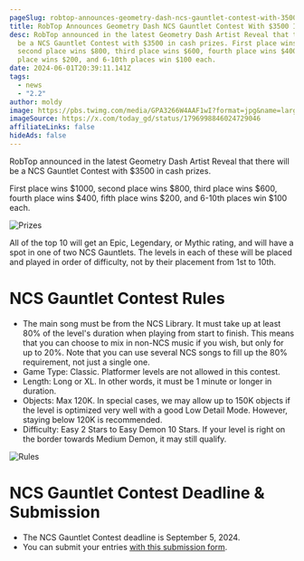 ```yaml
---
pageSlug: robtop-announces-geometry-dash-ncs-gauntlet-contest-with-3500-in-cash-prizes
title: RobTop Announces Geometry Dash NCS Gauntlet Contest With $3500 In Cash Prizes
desc: RobTop announced in the latest Geometry Dash Artist Reveal that there will
  be a NCS Gauntlet Contest with $3500 in cash prizes. First place wins $1000,
  second place wins $800, third place wins $600, fourth place wins $400, fifth
  place wins $200, and 6-10th places win $100 each.
date: 2024-06-01T20:39:11.141Z
tags:
  - news
  - "2.2"
author: moldy
image: https://pbs.twimg.com/media/GPA3266W4AAF1wI?format=jpg&name=large
imageSource: https://x.com/today_gd/status/1796998846024729046
affiliateLinks: false
hideAds: false
---
```

RobTop announced in the latest Geometry Dash Artist Reveal that there will be a NCS Gauntlet Contest with $3500 in cash prizes.

First place wins $1000, second place wins $800, third place wins $600, fourth place wins $400, fifth place wins $200, and 6-10th places win $100 each.

![Prizes](https://pbs.twimg.com/media/GPA5CRSXsAAMU8B?format=jpg&name=large)

All of the top 10 will get an Epic, Legendary, or Mythic rating, and will have a spot in one of two NCS Gauntlets. The levels in each of these will be placed and played in order of difficulty, not by their placement from 1st to 10th.

# NCS Gauntlet Contest Rules

- The main song must be from the NCS Library. It must take up at least 80% of the level's duration when playing from start to finish. This means that you can choose to mix in non-NCS music if you wish, but only for up to 20%. Note that you can use several NCS songs to fill up the 80% requirement, not just a single one.
- Game Type: Classic. Platformer levels are not allowed in this contest.
- Length: Long or XL. In other words, it must be 1 minute or longer in duration.
- Objects: Max 120K. In special cases, we may allow up to 150K objects if the level is optimized very well with a good Low Detail Mode. However, staying below 120K is recommended.
- Difficulty: Easy 2 Stars to Easy Demon 10 Stars. If your level is right on the border towards Medium Demon, it may still qualify. 

![Rules](https://pbs.twimg.com/media/GPA4_wyWUAAvfin?format=jpg&name=large)

# NCS Gauntlet Contest Deadline & Submission

- The NCS Gauntlet Contest deadline is September 5, 2024.
- You can submit your entries [with this submission form](https://forms.gle/EvDC9ZNTzptZ9nfdA).